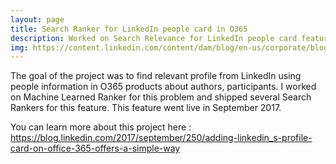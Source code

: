 ```yaml
---
layout: page
title: Search Ranker for LinkedIn people card in O365
description: Worked on Search Relevance for LinkedIn people card feature in Office 365 products
img: https://content.linkedin.com/content/dam/blog/en-us/corporate/blog/2017/LinkedInwire_blogV2.png
---
```


The goal of the project was to find relevant profile from LinkedIn using people information in O365 products about authors, participants. I worked on Machine Learned Ranker for this problem and shipped several Search Rankers for this feature. This feature went live in September 2017.

You can learn more about this project here :
<a href="https://blog.linkedin.com/2017/september/250/adding-linkedin_s-profile-card-on-office-365-offers-a-simple-way">https://blog.linkedin.com/2017/september/250/adding-linkedin_s-profile-card-on-office-365-offers-a-simple-way</a>


<div class="img_row">
    <img class="col three left" src="https://content.linkedin.com/content/dam/blog/en-us/corporate/blog/2017/LinkedInwire_blogV2.png" alt="" title="LinkedIn profile card in O365"/>
</div>